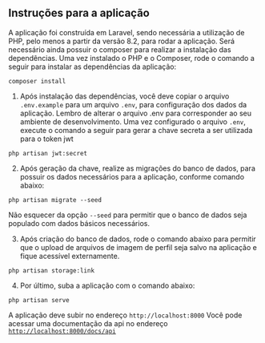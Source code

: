 ## Instruções para a aplicação

A aplicação foi construída em Laravel, sendo necessária a utilização de PHP, pelo menos a partir da versão 8.2, para rodar a aplicação. Será necessário ainda possuir o composer para realizar a instalação das dependências. Uma vez instalado o PHP e o Composer, rode o comando a seguir para instalar as dependências da aplicação:
```shell
composer install
```
1. Após instalação das dependências, você deve copiar o arquivo `.env.example` para um arquivo `.env`, para configuração dos dados da aplicação. Lembro de alterar o arquivo .env para corresponder ao seu ambiente de desenvolvimento.
Uma vez configurado o arquivo `.env`, execute o comando a seguir para gerar a chave secreta a ser utilizada para o token jwt
```shell
php artisan jwt:secret
```
2. Após geração da chave, realize as migrações do banco de dados, para possuir os dados necessários para a aplicação, conforme comando abaixo:
```shell
php artisan migrate --seed
```
Não esquecer da opção `--seed` para permitir que o banco de dados seja populado com dados básicos necessários.

3. Após criação do banco de dados, rode o comando abaixo para permitir que o upload de arquivos de imagem de perfil seja salvo na aplicação e fique acessível externamente.
```shell
php artisan storage:link
```
4. Por último, suba a aplicação com o comando abaixo:
```shell
php artisan serve
```
A aplicação deve subir no endereço `http://localhost:8000`
Você pode acessar uma documentação da api no endereço [`http://localhost:8000/docs/api`](http://localhost:8000/docs/api)
